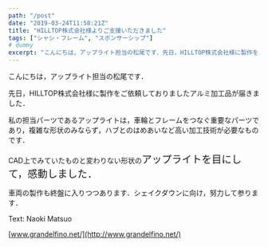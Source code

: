 ```yaml
---
path: "/post"
date: "2019-03-24T11:58:21Z"
title: "HILLTOP株式会社様よりご支援いただきました"
tags: ["シャシ・フレーム", "スポンサーシップ"]
# dummy
excerpt: "こんにちは，アップライト担当の松尾です．先日，HILLTOP株式会社様に製作をご依頼しておりましたアルミ加工品が届きました．私の担当パーツであるアップライトは，車輪とフレームをつなぐ重要なパーツであ..."
---
```


[](24-1.jpg)こんにちは，アップライト担当の松尾です．

先日，HILLTOP株式会社様に製作をご依頼しておりましたアルミ加工品が届きました．

私の担当パーツであるアップライトは，車輪とフレームをつなぐ重要なパーツであり，複雑な形状のみならず，ハブとのはめあいなど高い加工技術が必要なものです．

CAD上でみていたものと変わりない形状の<span style="background-color: #ffffff; font-size: 20px;">アップライトを目にして，感動しました．</span>

車両の製作も終盤に入りつつあります．シェイクダウンに向け，努力して参ります．

Text: Naoki Matsuo

[www.grandelfino.net/](http://www.grandelfino.net/)
